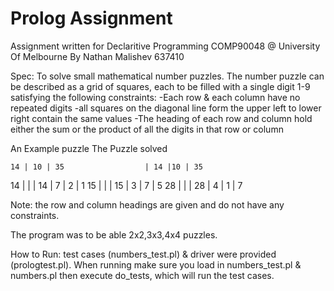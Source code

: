 # Prolog Assignment
Assignment written for Declaritive Programming COMP90048 @ University Of Melbourne
By Nathan Malishev 637410

Spec:
To solve small mathematical number puzzles. The number puzzle can be described as a grid of squares, each to be filled with a single digit 1-9 satisfying the following constraints:
	-Each row & each column have no repeated digits
	-all squares on the diagonal line form the upper left to lower right contain the same values
	-The heading of each row and column hold either the sum or the product of all the digits in that row or column

An Example puzzle              The Puzzle solved  

    14 | 10 | 35                  | 14 |10 | 35
14 |   |    |                  14 | 7  | 2 | 1
15 |   |    |                  15 | 3  | 7 | 5
28 |   |    |                  28 | 4  | 1 | 7

Note: the row and column headings are given and do not have any constraints.

The program was to be able 2x2,3x3,4x4 puzzles.

How to Run:
test cases (numbers\_test.pl) & driver were provided (prologtest.pl). When running make sure you load in numbers\_test.pl & numbers.pl then execute do\_tests, which will run the test cases.


